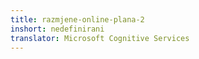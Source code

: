```yaml
---
title: razmjene-online-plana-2
inshort: nedefinirani
translator: Microsoft Cognitive Services
---
```




